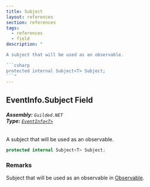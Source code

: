 ```yaml
---
title: Subject
layout: references
section: references
tags:
  - references
  - field
description: "

A subject that will be used as an observable.

```csharp
protected internal Subject<T> Subject;
```"
---
```


## EventInfo<T>.Subject Field
###### **Assembly:** `Guilded.NET`<br/>**Type:** [`EventInfo<T>`](EventInfo_T_ 'Guilded.NET.EventInfo<T>')

A subject that will be used as an observable.

```csharp
protected internal Subject<T> Subject;
```

### Remarks
  
Subject that will be used as an observable in [Observable](EventInfo_T_.Observable 'Guilded.NET.EventInfo<T>.Observable').